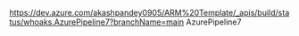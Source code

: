 https://dev.azure.com/akashpandey0905/ARM%20Template/_apis/build/status/whoaks.AzurePipeline7?branchName=main
AzurePipeline7
